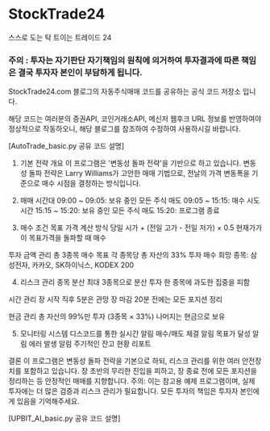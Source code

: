 # StockTrade24
스스로 도는 탁 트이는 트레이드 24
### 주의 : 투자는 자기판단 자기책임의 원칙에 의거하여 투자결과에 따른 책임은 결국 투자자 본인이 부담하게 됩니다. 

StockTrade24.com 블로그의 자동주식매매 코드를 공유하는 공식 코드 저장소 입니다. 

해당 코드는 여러분의 증권API, 코인거래소API, 메신저 웹후크 URL 정보를 반영하여야 정상적으로 작동하오니,
해당 블로그를 참조하여 수정하여 사용하시길 바랍니다. 

[AutoTrade_basic.py 공유 코드 설명]

1. 기본 전략 개요
이 프로그램은 '변동성 돌파 전략'을 기반으로 하고 있습니다. 변동성 돌파 전략은 Larry Williams가 고안한 매매 기법으로, 전날의 가격 변동폭을 기준으로 매수 시점을 결정하는 방식입니다.

2. 매매 시간대
09:00 ~ 09:05: 보유 중인 모든 주식 매도
09:05 ~ 15:15: 매수 시도 시간
15:15 ~ 15:20: 보유 중인 모든 주식 매도
15:20: 프로그램 종료

3. 매수 조건
목표 가격 계산 방식
당일 시가 + (전일 고가 - 전일 저가) × 0.5
현재가가 이 목표가격을 돌파할 때 매수

투자 금액 관리
총 3종목 매수 목표
각 종목당 총 자산의 33% 투자
매수 희망 종목: 삼성전자, 카카오, SK하이닉스, KODEX 200

4. 리스크 관리
종목 분산
최대 3종목으로 분산 투자
한 종목에 과도한 집중을 피함

시간 관리
장 시작 직후 5분은 관망
장 마감 20분 전에는 모든 포지션 정리

현금 관리
총 자산의 99%만 투자 (3종목 × 33%)
나머지는 현금으로 보유

5. 모니터링 시스템
디스코드를 통한 실시간 알림
매수/매도 체결 알림
목표가 달성 알림
에러 발생 알림
주기적인 잔고 현황 리포트

결론
이 프로그램은 변동성 돌파 전략을 기본으로 하되, 리스크 관리를 위한 여러 안전장치를 포함하고 있습니다. 장 초반의 무리한 진입을 피하고, 장 종료 전에 모든 포지션을 정리하는 등 안정적인 매매를 지향합니다.
주의: 이는 참고용 예제 프로그램이며, 실제 투자에는 더 많은 검증과 리스크 관리가 필요합니다. 모든 투자의 책임은 투자자 본인에게 있음을 기억해주세요.

[UPBIT_AI_basic.py 공유 코드 설명]
